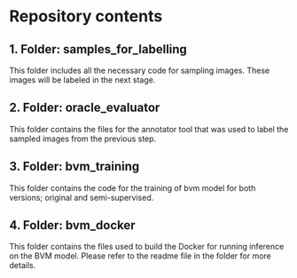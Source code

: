 # Repository contents

## 1. Folder: samples_for_labelling
This folder includes all the necessary code for sampling images. These images will be labeled in the next stage.

## 2. Folder: oracle_evaluator
This folder contains the files for the annotator tool that was used to label the sampled images from the previous step.


## 3. Folder: bvm_training
This folder contains the code for the training of bvm model for both versions; original and semi-supervised.

## 4. Folder: bvm_docker
This folder contains the files used to build the Docker for running inference on the BVM model. Please refer to the readme file in the folder for more details.